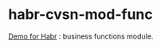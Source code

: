# habr-cvsn-mod-func

[Demo for Habr](https://github.com/flancer64/habr-cvsn-app/blob/master/README.md) : business functions module.